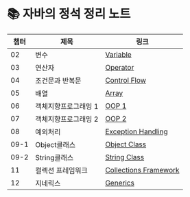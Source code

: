 # 📚 자바의 정석 정리 노트

| 챕터 | 제목 | 링크 |
|------|------|------|
| 02 | 변수   | [Variable](docs/02-변수.md) |
| 03 | 연산자  | [Operator](docs/03-연산자.md) |
| 04 | 조건문과 반복문 | [Control Flow](docs/04-조건문과_반복문.md) |
| 05 | 배열 | [Array](docs/05-배열.md) |
| 06 | 객체지향프로그래밍 1 | [OOP 1](docs/06-객체지향프로그래밍1.md) |
| 07 | 객체지향프로그래밍 2 | [OOP 2](docs/07-객체지향프로그래밍2.md) |
| 08 | 예외처리 | [Exception Handling](docs/08-예외처리.md) |
| 09-1 | Object클래스 | [Object Class](docs/09_1-Object클래스.md) |
| 09-2 | String클래스 | [String Class](docs/09_2-String클래스.md) |
| 11 | 컬렉션 프레임워크 | [Collections Framework](docs/11-컬렉션프레임워크.md) |
| 12 | 지네릭스 | [Generics](docs/12-지네릭스.md) |
